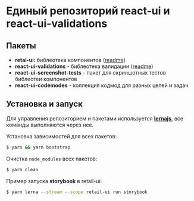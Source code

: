 # Единый репозиторий react-ui и react-ui-validations

## Пакеты

- **retai-ui:** библеотека компонентов ([readme](packages/retail-ui/README.md))
- **react-ui-validations** - библеотека валидации ([readme](packages/react-ui-validations/README.md))
- **react-ui-screenshot-tests** - пакет для скриншотных тестов библеотеи компонентов
- **react-ui-codemodes** - коллекция кодмод для разных целей и задач

## Установка и запуск

Для управления репозиторием и пакетами используется **[lernajs](https://lernajs.io/)**, все команды выполняются через нее.

Установка зависимостей для всех пакетов:
```sh
$ yarn && yarn bootstrap
```

Очистка `node_modules` всех пакетов:
```sh
$ yarn clean
```

Пример запуска **storybook** в retail-ui:
```sh
$ yarn lerna --stream --scope retail-ui run storybook
```

